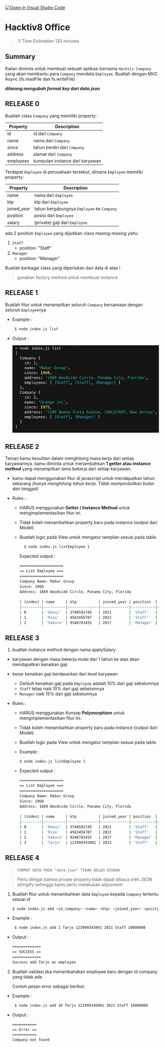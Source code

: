 [![Open in Visual Studio Code](https://classroom.github.com/assets/open-in-vscode-718a45dd9cf7e7f842a935f5ebbe5719a5e09af4491e668f4dbf3b35d5cca122.svg)](https://classroom.github.com/online_ide?assignment_repo_id=14161686&assignment_repo_type=AssignmentRepo)
# Hacktiv8 Office

> _⏰_ Time Estimation 120 minutes

## Summary
Kalian diminta untuk membuat sebuah aplikasi bernama `Hacktiv Company` yang akan membantu para `Company` mendata `Employee`. Buatlah dengan MVC Async (fs.readFile dan fs.writeFile)

***dilarang mengubah format key dari data.json***

## RELEASE 0

Buatlah class `Company` yang memiliki property :

| Property      | Description                                               |
| ------------- | --------------------------------------------------------- |
| id            | id dari `Company`                                         |
| name          | nama dari `Company`                                       |
| since         | tahun berdiri dari `Company`                              |
| address       | alamat dari `Company`                                     |
| employees     | kumpulan instance dari karyawan                           |

Terdapat `Employee` di perusahaan tersebut, dimana `Employee` memiliki property:

| Property      | Description                                               |
| ------------- | --------------------------------------------------------- |
| name          | nama dari `Employee`                                      |
| ktp           | ktp dari `Employee`                                       |
| joined_year   | tahun bergabungnya `Employee` ke `Company`                |
| position      | posisi dari `Employee`                                    |
| salary        | (private) gaji dari `Employee`                            |

ada 2 position `Employee` yang dijadikan class masing-masing yaitu:

1. `Staff`
   - position: "Staff"
2. `Manager`
   - position: "Manager"

Buatlah berbagai class yang diperlukan dari data di atas !

> gunakan factory method untuk membuat instance

## RELEASE 1
Buatlah fitur untuk menampilkan seluruh `Company` bersamaan dengan seluruh `Employee`nya
  - Example :
    ```bash
     $ node index.js list
    ```
  - Output :

    ![see all company](./assets/list.png)

## RELEASE 2
Teman kamu kesulitan dalam menghitung masa kerja dari setiap karyawannya. kamu diminta untuk menambahkan **1 getter atau instance method** yang menampilkan lama bekerja dari setiap karyawan.

  - kamu dapat menggunakan fitur di javascript untuk mendapatkan tahun sekarang
  _(hanya menghitung tahun kerja. Tidak memperdulikan bulan dan tanggal)_

- Rules :
  - HARUS menggunakan **Getter / Instance Method** untuk mengimplementasikan fitur ini.
  - Tidak boleh menambahkan property baru pada instance (output dari Model)
  - Buatlah logic pada View untuk mengatur tampilan sesuai pada table.
  
      ```bash
        $ node index.js listEmployee 1
      ```
    Expected output :

      ```bash
      ====================
      == List Employee ===
      ====================
      Company Name: Mabar Group
      Since: 1960
      Address: 1669 Woodside Circle, Panama City, Florida

      | (index) | name     | ktp          | joined_year | position  | lengthOfWork |
      |---------|----------|--------------|-------------|-----------|--------------|
      | 0       | 'Denuj'  | 3748592745   | 2021        | 'Staff'   | 2            |
      | 1       | 'Rina'   | 4563456787   | 2022        | 'Staff'   | 1            |
      | 2       | 'Sakura' | 9346783455   | 2017        | 'Manager' | 6            |
      ```

## RELEASE 3

1. buatlah instance method dengan nama applySalary

- karyawan dengan masa bekerja mulai dari 1 tahun ke atas akan mendapatkan kenaikan gaji
- besar kenaikan gaji berdasarkan dari level karyawan
  - Default kenaikan gaji pada `Employee` adalah 10% dari gaji sebelumnya
  - `Staff` tetap naik 10% dari gaji sebelumnya
  - `Manager` naik 15% dari gaji sebelumnya

- Rules :
  - HARUS menggunakan Konsep **Polymorphism** untuk mengimplementasikan fitur ini.
  - Tidak boleh menambahkan property baru pada instance (output dari Model)
  - Buatlah logic pada View untuk mengatur tampilan sesuai pada table.


  - Example :
    ```bash
    $ node index.js listEmployee 1
    ```

  - Expected output :
    ```bash
    ====================
    == List Employee ===
    ====================
    Company Name: Mabar Group
    Since: 1960
    Address: 1669 Woodside Circle, Panama City, Florida

    | (index) | name     | ktp          | joined_year | position  | lengthOfWork | salaryEstimate |
    |---------|----------|--------------|-------------|-----------|--------------|----------------|
    | 0       | 'Denuj'  | 3748592745   | 2021        | 'Staff'   | 2            | 14300000       |
    | 1       | 'Rina'   | 4563456787   | 2022        | 'Staff'   | 1            | 13200000       |
    | 2       | 'Sakura' | 9346783455   | 2017        | 'Manager' | 6            | 57500000       |
    | 3       | 'Tarjo'  | 123999345001 | 2023        | 'Staff'   | 0            | 10000000       |
    ```

## RELEASE 4
> `FORMAT DATA PADA "data.json" TIDAK BOLEH DIUBAH`

> Perlu diingat bahwa private property tidak dapat dibaca oleh JSON stringify sehingga kamu perlu melakukan adjusment
1. Buatlah fitur untuk menambahkan data `Employee` kepada `Company` tertentu sesuai id
    ```bash
    $ node index.js add <id_company> <name> <ktp> <joined_year> <position> <salary>
    ```
  - Example :
    ```bash
     $ node index.js add 1 Tarjo 123999345001 2021 Staff 10000000
    ```
  - Output :
    ```bash
    =============
    == SUCCESS ==
    =============
    Success add Tarjo as employee
    ```
2. Buatlah validasi jika menambahakan employee baru dengan id company yang tidak ada

    Contoh pesan error sebagai berikut:
  - Example :
    ```bash
     $ node index.js add 10 Tarjo 123999345001 2021 Staff 10000000
    ```
  - Output :
    ```bash
    ===========
    == Error ==
    ===========
    Company not found
    ```

